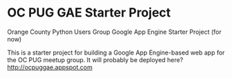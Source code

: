 OC PUG GAE Starter Project 
==========================

Orange County Python Users Group Google App Engine Starter Project (for now)

This is a starter project for building a Google App Engine-based web app for the OC PUG meetup group.
It will probably be deployed here?  http://ocpuggae.appspot.com
